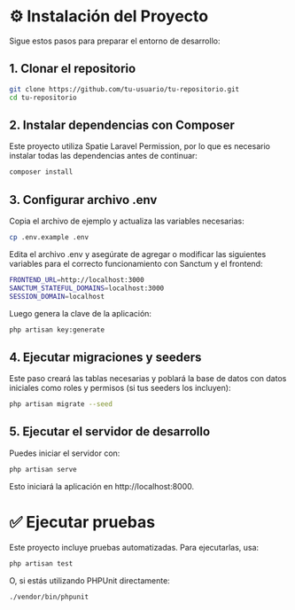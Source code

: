 # ⚙️ Instalación del Proyecto
Sigue estos pasos para preparar el entorno de desarrollo:

## 1. Clonar el repositorio
```bash
git clone https://github.com/tu-usuario/tu-repositorio.git
cd tu-repositorio
```
## 2. Instalar dependencias con Composer
Este proyecto utiliza Spatie Laravel Permission, por lo que es necesario instalar todas las dependencias antes de continuar:

```bash
composer install
```
## 3. Configurar archivo .env
Copia el archivo de ejemplo y actualiza las variables necesarias:

```bash
cp .env.example .env
```
Edita el archivo .env y asegúrate de agregar o modificar las siguientes variables para el correcto funcionamiento con Sanctum y el frontend:

```bash
FRONTEND_URL=http://localhost:3000
SANCTUM_STATEFUL_DOMAINS=localhost:3000
SESSION_DOMAIN=localhost
```
Luego genera la clave de la aplicación:

```bash
php artisan key:generate
```
## 4. Ejecutar migraciones y seeders
Este paso creará las tablas necesarias y poblará la base de datos con datos iniciales como roles y permisos (si tus seeders los incluyen):

```bash
php artisan migrate --seed
```
## 5. Ejecutar el servidor de desarrollo
Puedes iniciar el servidor con:

```bash
php artisan serve
```
Esto iniciará la aplicación en http://localhost:8000.

# ✅ Ejecutar pruebas
Este proyecto incluye pruebas automatizadas. Para ejecutarlas, usa:

```bash
php artisan test
```
O, si estás utilizando PHPUnit directamente:
```bash
./vendor/bin/phpunit
```
